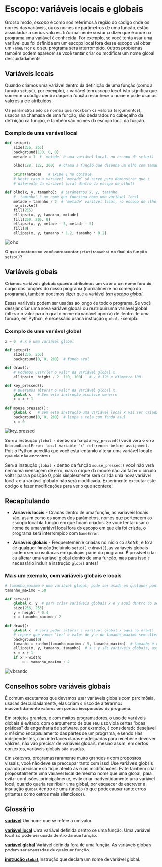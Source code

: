 # Escopo: variáveis locais e globais

Grosso modo, *escopo* é como nos referimos à região do código onde os nomes das variáveis, ou os nomes de parâmetros de uma função, estão associados a certos valores. Informalmente costumo dizer que é onde no programa uma variável é conhecida. Por exemplo, se você tenta usar uma variável que foi definida em um escopo local fora desse escopo vai obter um `NameError` e o seu programa será interrompido. Outros problemas também podem aparecer se você tentar criar ou modificar um nome global descuidadamente.

## Variáveis locais

Quando criamos uma variável dentro da definição de uma função (como a função `setup()`, por exemplo), a variável tem *escopo local*, isto significa que somente o código dentro daquela função reconhece o nome e pode usar os valores a ele atribuídos.

Os parâmetros são os nomes que recebem os valores (argumentos), usados na chamada de uma função, são declarados no cabeçalho da definição da função, e também são nomes do escopo local da função.

### Exemplo de uma variável local

```python
def setup():
    size(256, 256)
    background(100, 0, 0)
    metade = 1  # `metade` é uma variável local, no escopo de setup()
     
    olho(128, 128, 200)  # Chama a função que desenha um olho com tamanho 200
    
    print(metade)   # Exibe 1 no console
    # Neste caso a variável `metade` só serve para demonstrar que é
    # diferente da variável local dentro do escopo de olho()

def olho(x, y, tamanho):  # parâmetros x, y, tamanho
    # 'tamanho' é um nome que funciona como uma variável local
    metade = tamanho / 2  # 'metade' variável local, no escopo de olho()
    no_stroke()
    fill(255)
    ellipse(x, y, tamanho, metade)
    fill(200, 200, 0)
    ellipse(x, y, metade - 5, metade - 5)
    fill(0)
    ellipse(x, y, tamanho * 0.2, tamanho * 0.2)
```

![olho](assets/escopo_olho.png)

O que acontece se você acrescentar `print(tamanho)` no final da função `setup()`?

## Variáveis globais

Criamos variáveis globais quando atribuímos um valor a um nome fora do corpo das funções do nosso programa (normalmente no começo do programa), também podemos dizer que a variável *tem escopo global*.

Essas variáveis podem ser usadas ao longo de todo o programa. Se você desejar criar uma nova variável global, ou reatribuir uma variável global (alterar o valor para o qual o nome da variável aponta) de dentro de uma função, em Python, é necessário usar a instrução `global`. Exemplo:

### Exemplo de uma variável global

```python
x = 0  # x é uma variável global

def setup():
    size(256, 256)
    background(0, 0, 200)  # fundo azul

def draw():
    # Podemos usar/ler o valor da variável global x.
    ellipse(x, height / 2, 100, 100)   # y é 128 e diâmetro 100

def key_pressed():
    # Queremos alterar o valor da variável global x.
    global x   # Sem esta instrução acontece um erro
    x = x + 1
    
def mouse_pressed():
    global x   # Sem esta instrução uma variável local x vai ser criada!
    background(0, 0, 200)  # limpa a tela com fundo azul
    x = 0
```

![key_pressed](assets/escopo_teclado.gif)

Sem a instrução `global x` dentro da função `key_pressed()` você verá o erro `UnboundLocalError: local variable 'x' referenced before assignment`. Pois o Python acredita que você está tentando alterar uma variável local `x` que ele não encontrou.

Sem a instrução `global x` dentro da função `mouse_pressed()` você não verá nenhuma mensagem de erro, mas o clique do mouse não vai fazer o círculo voltar para a posição 0, pois simplesmente será criada uma nova variável local `x` e a variável global `x` não será modificada. Experimente executar este código e fazer modificações para ver o que acontece!


## Recapitulando

- **Variáveis locais** - Criadas dentro de uma função, as variáveis locais são, assim como os nomes dos parâmetros, nomes que  pertencem ao escopo local da função em que foram criados. Se você tentar usar o nome de uma variável local fora do escopo em que ela foi criada, o programa será interrompido com `NameError`.

- **Variáveis globais** - Frequentemente criadas no início do *sketch*, e fora de qualquer função(incluindo `setup()` e `draw()`), as variáveis globais podem ser consultadas em qualquer parte do programa. É possível criar ou alterar uma variável global dentro de uma função, mas para isso é necessário incluir a instrução `global` antes!

### Mais um exemplo, com variáveis globais e locais

```python
# tamanho_maximo é uma variável global, pode ser usada em qualquer ponto do programa.
tamanho_maximo = 50

def setup():
    global x, y  # para criar variáveis globais x e y aqui dentro do setup()
    size(256, 256)
    y = height * 0.4
    x = tamanho_maximo / 2

def draw():
    global x  # para poder alterar a variável global x aqui no draw()
    # repare que vamos 'ler' o valor de y e de tamanho_maximo sem alterar
    background(0)
    tamanho = random(tamanho_maximo / 5, tamanho_maximo)  # tamanho é uma variável local
    ellipse(x, y, tamanho, tamanho)  # x e y são variáveis globais, assim como tamanho_maximo
    x = x + 1
    if x > width:
        x = tamanho_maximo / 2  
```
![vibrando](assets/escopo.gif)

## Conselhos sobre variáveis globais

É comum escutarmos que devemos usar variáveis globais com parcimônia, usadas descuidadamente, elas criam o risco de alterarmos inadvertidamente valores em pontos inesperados do programa.

Em projetos grandes, e com muitos programadores, o uso de variáveis globais é evitado, com o argumento de que seu uso viola certas "boas práticas" de engenharia de software. por exemplo, é considerado desejável o máximo encapsulamento das partes de um programa, e sendo elas independentes, com interfaces claras e adequadas para receber e devolver valores, não vão precisar de variáveis globais. mesmo assim, em certos contextos, variáveis globais são usadas.

Em *sketches*, programas raramente muito grandes e com propósitos visuais, você não deve se preocupar tanto com isso! Use variáveis globais quando precisar e só fique atento às suas modificações. Evite também criar propositalmente uma variável local de mesmo nome que uma global, para evitar confusões, principalmente, evite criar inadvertidamente uma variável local, quando queria reatribuir uma global, por esquecer de escrever a instrução `global` dentro de uma função (o que pode causar tanto erros gritantes como outros mais silenciosos).

## Glossário

[**variável**](https://Penseallen.github.io/PensePython2e/02-vars-expr-instr.html#termo:variável) Um nome que se refere a um valor.

[**variável local**](https://penseallen.github.io/PensePython2e/03-funcoes.html#termo:variável%20local) Uma variável definida dentro de uma função. Uma variável local só pode ser usada dentro da sua função.

[**variável global**](https://penseallen.github.io/PensePython2e/11-dicionarios.html#termo:variável%20global) Variável definida fora de uma função. As variáveis globais podem ser acessadas de qualquer função.

[**instrução `global`**](https://penseallen.github.io/PensePython2e/11-dicionarios.html#termo:instrução%20global) Instrução que declara um nome de variável global.

